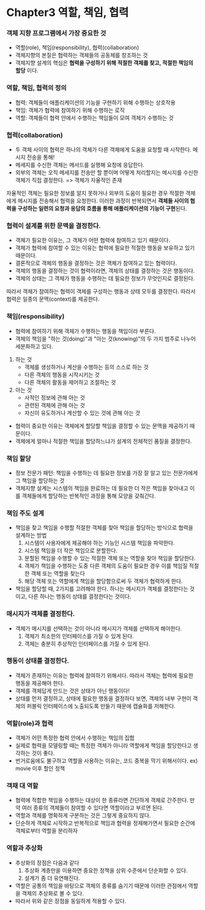Chapter3 역할, 책임, 협력
=======================

### 객체 지향 프로그램에서 가장 중요한 것
- 역할(role), 책임(responsibility), 협력(collaboration)
- 객체지향의 본질은 협력하는 객체들의 공동체를 창조하는 것 
- 객체지향 설계의 핵심은 **협력을 구성하기 위해 적절한 객체를 찾고, 적절한 책임의 할당** 이다.

### 역할,  책임, 협력의 정의
- 협력: 객체들이 애플리케이션의 기능을 구현하기 위해 수행하는 상호작용
- 책임: 객체가 협력에 참여하기 위해 수행하는 로직
- 역할: 객체들이 협력 안에서 수행하는 책임들이 모여 객체가 수행하는 것


### 협력(collaboration)
- 두 객체 사이의 협력은 하나의 객체가 다른 객체에게 도움을 요청할 때 시작한다. 메시지 전송을 통해! 
- 메세지를 수신한 객체는 메서드를 실행해 요청에 응답한다.
- 외부의 객체는 오직 메세지를 전송만 할 뿐이며 어떻게 처리할지는 메시지를 수신한 객체가 직접 결정한다. => 객체가 자율적인 존재


자율적인 객체는 필요한 정보를 알지 못하거나 외부의 도움이 필요한 경우 적절한 객체에게 메시지를 전송해서 협력을 요청한다.
이러한 과정이 반복되면서 **객체들 사이의 협력을 구성하는 일련의 요청과 응답의 흐름을 통해 애플리케이션의 기능이 구현**된다.

### 협력이 설계를 위한 문맥을 결정한다. 
- 객체가 필요한 이유는, 그 객체가 어떤 협력에 참여하고 있기 때문이다. 
- 객체가 협력에 참여할 수 있는 이유는 협력에 필요한 적절한 행동을 보유하고 있기 때문이다.
- 결론적으로 객체의 행동을 결정하는 것은 객체가 참여하고 있는 협력이다. 
- 객체의 행동을 결정하는 것이 협력이라면, 객체의 상태를 결정하는 것은 행동이다. 
- 객체의 상태는 그 객체가 행동을 수행하는 데 필요한 정보가 무엇인지로 결정된다.

따라서 객체가 참여하는 협력이 객체를 구성하는 행동과 상태 모두를 결정한다. 따라서 협력은 일종의 문맥(context)를 제공한다. 


### 책임(responsibility)
- 협력에 참여하기 위해 객체가 수행하는 행동을 책임이라 부른다.
- 객체의 책임을  "하는 것(doing)"과 "아는 것(knowing)"의 두 가지 범주로 나누어 세분화하고 있다.
1. 하는 것
    - 객체를 생성하거나 계산을 수행하는 등의 스스로 하는 것
    - 다른 객체의 행동을 시작시키는 것
    - 다른 객체의 활동을 제어하고 조절하는 것
2. 아는 것
    - 사적인 정보에 관해 아는 것
    - 관련된 객체에 관해 아는 것
    - 자신이 유도하거나 계산할 수 있는 것에 관해 아는 것
- 협력이 중요한 이유는 객체에게 할당할 책임을 결정할 수 있는 문맥을 제공하기 때문이다. 
- 객체에게 얼마나 적절한 책임을 할당하느냐가 설계의 전체적인 품질을 결정한다. 

### 책임 할당
- 정보 전문가 패턴: 책임을 수행하는 데 필요한 정보를 가장 잘 알고 있는 전문가에게 그 책임을 할당하는 것
- 객체지향 설계는 시스템의 책임을 완료하는 데 필요한 더 작은 책임을 찾아내고 이를 객체들에게 할당하는 반복적인 과정을 통해 모양을 갖춰간다.

### 책임 주도 설계
- 책임을 찾고 책임을 수행할 적절한 객체를 찾아 책임을 할당하는 방식으로 협력을 설계하는 방법
    1) 시스템이 사용자에게 제공해야 하는 기능인 시스템 책임을 파악한다.
    2) 시스템 책임을 더 작은 책임으로 분할한다.
    3) 분할된 책임을 수행할 수 있는 적절한 객체 또는 역할을 찾아 책임을 할당한다. 
    4) 객체가 책임을 수행하는 도중 다른 객체의 도움이 필요한 경우 이를 책임질 적절한 객체 또는 역할을 찾는다
    5) 해당 객체 또는 역할에게 책임을 할당함으로써 두 객체가 협력하게 한다. 
- 책임을 할당할 때, 2가지를 고려해야 한다. 하나는 메시지가 객체를 결정한다는 것이고, 다른 하나는 행동이 상태를 결정한다는 것이다.


### 매시지가 객체를 결정한다. 
- 객체가 메시지를 선택하는 것이 아니라 메시지가 객체를 선택하게 해야한다. 
  1) 객체가 최소한의 인터페이스를 가질 수 있게 된다. 
  2) 객체는 충분히 추상적인 인터페이스를 가질 수 있게 된다. 


### 행동이 상태를 결정한다. 
- 객체가 존재하는 이유는 협력에 참여하기 위해서다. 따라서 객체는 협력에 필요한 행동을 제공해야 한다. 
- 객체를 객체답게 만드는 것은 상태가 아닌 행동이다! 
- 상태를 먼저 결정하고, 상태에 필요한 행동을 결정하다 보면, 객체의 내부 구현이 객체의 퍼블릭 인터페이스에 노출되도록 만들기 때문에 캡슐화를 저해한다.

### 역할(role)과 협력
- 객체가 어떤 특정한 협력 안에서 수행하는 책임의 집합
- 실제로 협력을 모델링할 때는 특정한 객체가 아니라 역할에게 책임을 할당한다고 생각하는 것이 좋다. 
- 번거로움에도 불구하고 역할을 사용하는 이유는, 코드 중복을 막기 위해서이다. ex) movie 이후 할인 정책

### 객채 대 역할
- 협력에 적합한 책임을 수행하는 대상이 한 종류라면 간단하게 객체로 간주한다. 만약 여러 종류의 객체들이 참여할 수 있다면 역할이라고 부르면 된다. 
- 역할과 객체를 명확하게 구분하는 것은 그렇게 중요하지 않다.
- 단순하게 객체로 시작하고 반복적으로 책임과 협력을 정제해가면서 필요한 순간에 객체로부터 역할을 분리하자 


### 역할과 추상화
- 추상화의 장점은 다음과 같다
    1) 추상화 계층만을 이용하면 중요한 정책을 상위 수준에서 단순화할 수 있다.
    2) 설계가 좀 더 유연해진다. 
- 역할은 공통의 책임을 바탕으로 객체의 종류를 숨기기 때문에 이러한 관점에서 역할을 객체의 추상화로 볼 수 있다. 
- 따라서 위와 같은 장점을 동일하게 적용할 수 있다. 
